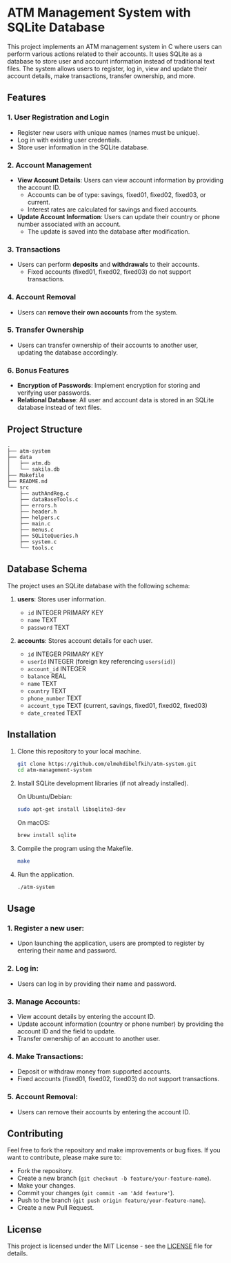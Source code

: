 
# ATM Management System with SQLite Database

This project implements an ATM management system in C where users can perform various actions related to their accounts. It uses SQLite as a database to store user and account information instead of traditional text files. The system allows users to register, log in, view and update their account details, make transactions, transfer ownership, and more.

## Features

### 1. User Registration and Login
- Register new users with unique names (names must be unique).
- Log in with existing user credentials.
- Store user information in the SQLite database.

### 2. Account Management
- **View Account Details**: Users can view account information by providing the account ID.
  - Accounts can be of type: savings, fixed01, fixed02, fixed03, or current.
  - Interest rates are calculated for savings and fixed accounts.
- **Update Account Information**: Users can update their country or phone number associated with an account.
  - The update is saved into the database after modification.
  
### 3. Transactions
- Users can perform **deposits** and **withdrawals** to their accounts.
  - Fixed accounts (fixed01, fixed02, fixed03) do not support transactions.

### 4. Account Removal
- Users can **remove their own accounts** from the system.
  
### 5. Transfer Ownership
- Users can transfer ownership of their accounts to another user, updating the database accordingly.

### 6. Bonus Features
- **Encryption of Passwords**: Implement encryption for storing and verifying user passwords.
- **Relational Database**: All user and account data is stored in an SQLite database instead of text files.

## Project Structure

```
.
├── atm-system
├── data
│   ├── atm.db
│   └── sakila.db
├── Makefile
├── README.md
└── src
    ├── authAndReg.c
    ├── dataBaseTools.c
    ├── errors.h
    ├── header.h
    ├── helpers.c
    ├── main.c
    ├── menus.c
    ├── SQLiteQueries.h
    ├── system.c
    └── tools.c

```

## Database Schema

The project uses an SQLite database with the following schema:

1. **users**: Stores user information.
   - `id` INTEGER PRIMARY KEY
   - `name` TEXT
   - `password` TEXT

2. **accounts**: Stores account details for each user.
   - `id` INTEGER PRIMARY KEY
   - `userId` INTEGER (foreign key referencing `users(id)`)
   - `account_id` INTEGER
   - `balance` REAL
   - `name` TEXT
   - `country` TEXT
   - `phone_number` TEXT
   - `account_type` TEXT (current, savings, fixed01, fixed02, fixed03)
   - `date_created` TEXT

## Installation

1. Clone this repository to your local machine.

    ```bash
    git clone https://github.com/elmehdibelfkih/atm-system.git
    cd atm-management-system
    ```

2. Install SQLite development libraries (if not already installed).

    On Ubuntu/Debian:

    ```bash
    sudo apt-get install libsqlite3-dev
    ```

    On macOS:

    ```bash
    brew install sqlite
    ```

3. Compile the program using the Makefile.

    ```bash
    make
    ```

4. Run the application.

    ```bash
    ./atm-system
    ```

## Usage

### 1. Register a new user:
- Upon launching the application, users are prompted to register by entering their name and password.

### 2. Log in:
- Users can log in by providing their name and password.

### 3. Manage Accounts:
- View account details by entering the account ID.
- Update account information (country or phone number) by providing the account ID and the field to update.
- Transfer ownership of an account to another user.

### 4. Make Transactions:
- Deposit or withdraw money from supported accounts.
- Fixed accounts (fixed01, fixed02, fixed03) do not support transactions.

### 5. Account Removal:
- Users can remove their accounts by entering the account ID.

## Contributing

Feel free to fork the repository and make improvements or bug fixes. If you want to contribute, please make sure to:

- Fork the repository.
- Create a new branch (`git checkout -b feature/your-feature-name`).
- Make your changes.
- Commit your changes (`git commit -am 'Add feature'`).
- Push to the branch (`git push origin feature/your-feature-name`).
- Create a new Pull Request.

## License

This project is licensed under the MIT License - see the [LICENSE](LICENSE) file for details.
